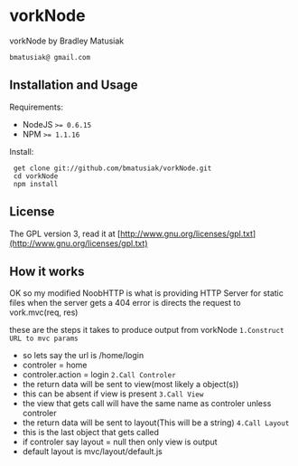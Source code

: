 vorkNode
========

vorkNode by Bradley Matusiak

    bmatusiak@ gmail.com
    
## Installation and Usage

Requirements:

  * NodeJS `>= 0.6.15`
  * NPM `>= 1.1.16`

Install:

     get clone git://github.com/bmatusiak/vorkNode.git
     cd vorkNode
     npm install
    
## License

The GPL version 3, read it at [http://www.gnu.org/licenses/gpl.txt](http://www.gnu.org/licenses/gpl.txt)
   
## How it works

OK so my modified NoobHTTP is what is providing HTTP Server for static files
when the server gets a 404 error is directs the request to vork.mvc(req, res)

these are the steps it takes to produce output from vorkNode
`
    1.Construct URL to mvc params
`   
* so lets say the url is /home/login
* controler = home
* controler.action = login
`
    2.Call Controler
`    
* the return data will be sent to view(most likely a object(s))
* this can be absent if view is present
`
    3.Call View
`    
* the view that gets call will have the same name as controler unless controler
* the return data will be sent to layout(This will be a string)
`
    4.Call Layout
`    
* this is the last object that gets called
* if controler say layout = null then only view is output
* default layout is mvc/layout/default.js
